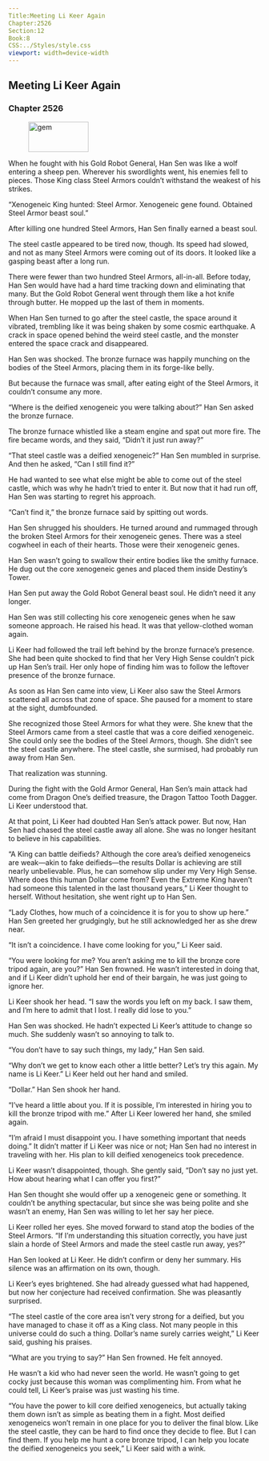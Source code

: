 ```yaml
---
Title:Meeting Li Keer Again 
Chapter:2526 
Section:12 
Book:8 
CSS:../Styles/style.css 
viewport: width=device-width
---
```

  
## Meeting Li Keer Again
### Chapter 2526
  
<figure>
	<img src="../Images/gem.gif" alt="gem" id="gem" width="120" height="60" />
</figure>
  

  
When he fought with his Gold Robot General, Han Sen was like a wolf entering a sheep pen. Wherever his swordlights went, his enemies fell to pieces. Those King class Steel Armors couldn’t withstand the weakest of his strikes.

“Xenogeneic King hunted: Steel Armor. Xenogeneic gene found. Obtained Steel Armor beast soul.”

After killing one hundred Steel Armors, Han Sen finally earned a beast soul.

The steel castle appeared to be tired now, though. Its speed had slowed, and not as many Steel Armors were coming out of its doors. It looked like a gasping beast after a long run.

There were fewer than two hundred Steel Armors, all-in-all. Before today, Han Sen would have had a hard time tracking down and eliminating that many. But the Gold Robot General went through them like a hot knife through butter. He mopped up the last of them in moments.

When Han Sen turned to go after the steel castle, the space around it vibrated, trembling like it was being shaken by some cosmic earthquake. A crack in space opened behind the weird steel castle, and the monster entered the space crack and disappeared.

Han Sen was shocked. The bronze furnace was happily munching on the bodies of the Steel Armors, placing them in its forge-like belly.

But because the furnace was small, after eating eight of the Steel Armors, it couldn’t consume any more.

“Where is the deified xenogeneic you were talking about?” Han Sen asked the bronze furnace.

The bronze furnace whistled like a steam engine and spat out more fire. The fire became words, and they said, “Didn’t it just run away?”

“That steel castle was a deified xenogeneic?” Han Sen mumbled in surprise. And then he asked, “Can I still find it?”

He had wanted to see what else might be able to come out of the steel castle, which was why he hadn’t tried to enter it. But now that it had run off, Han Sen was starting to regret his approach.

“Can’t find it,” the bronze furnace said by spitting out words.

Han Sen shrugged his shoulders. He turned around and rummaged through the broken Steel Armors for their xenogeneic genes. There was a steel cogwheel in each of their hearts. Those were their xenogeneic genes.

Han Sen wasn’t going to swallow their entire bodies like the smithy furnace. He dug out the core xenogeneic genes and placed them inside Destiny’s Tower.

Han Sen put away the Gold Robot General beast soul. He didn’t need it any longer.

Han Sen was still collecting his core xenogeneic genes when he saw someone approach. He raised his head. It was that yellow-clothed woman again.

Li Keer had followed the trail left behind by the bronze furnace’s presence. She had been quite shocked to find that her Very High Sense couldn’t pick up Han Sen’s trail. Her only hope of finding him was to follow the leftover presence of the bronze furnace.

As soon as Han Sen came into view, Li Keer also saw the Steel Armors scattered all across that zone of space. She paused for a moment to stare at the sight, dumbfounded.

She recognized those Steel Armors for what they were. She knew that the Steel Armors came from a steel castle that was a core deified xenogeneic. She could only see the bodies of the Steel Armors, though. She didn’t see the steel castle anywhere. The steel castle, she surmised, had probably run away from Han Sen.

That realization was stunning.

During the fight with the Gold Armor General, Han Sen’s main attack had come from Dragon One’s deified treasure, the Dragon Tattoo Tooth Dagger. Li Keer understood that.

At that point, Li Keer had doubted Han Sen’s attack power. But now, Han Sen had chased the steel castle away all alone. She was no longer hesitant to believe in his capabilities.

“A King can battle deifieds? Although the core area’s deified xenogeneics are weak—akin to fake deifieds—the results Dollar is achieving are still nearly unbelievable. Plus, he can somehow slip under my Very High Sense. Where does this human Dollar come from? Even the Extreme King haven’t had someone this talented in the last thousand years,” Li Keer thought to herself. Without hesitation, she went right up to Han Sen.

“Lady Clothes, how much of a coincidence it is for you to show up here.” Han Sen greeted her grudgingly, but he still acknowledged her as she drew near.

“It isn’t a coincidence. I have come looking for you,” Li Keer said.

“You were looking for me? You aren’t asking me to kill the bronze core tripod again, are you?” Han Sen frowned. He wasn’t interested in doing that, and if Li Keer didn’t uphold her end of their bargain, he was just going to ignore her.

Li Keer shook her head. “I saw the words you left on my back. I saw them, and I’m here to admit that I lost. I really did lose to you.”

Han Sen was shocked. He hadn’t expected Li Keer’s attitude to change so much. She suddenly wasn’t so annoying to talk to.

“You don’t have to say such things, my lady,” Han Sen said.

“Why don’t we get to know each other a little better? Let’s try this again. My name is Li Keer.” Li Keer held out her hand and smiled.

“Dollar.” Han Sen shook her hand.

“I’ve heard a little about you. If it is possible, I’m interested in hiring you to kill the bronze tripod with me.” After Li Keer lowered her hand, she smiled again.

“I’m afraid I must disappoint you. I have something important that needs doing.” It didn’t matter if Li Keer was nice or not; Han Sen had no interest in traveling with her. His plan to kill deified xenogeneics took precedence.

Li Keer wasn’t disappointed, though. She gently said, “Don’t say no just yet. How about hearing what I can offer you first?”

Han Sen thought she would offer up a xenogeneic gene or something. It couldn’t be anything spectacular, but since she was being polite and she wasn’t an enemy, Han Sen was willing to let her say her piece.

Li Keer rolled her eyes. She moved forward to stand atop the bodies of the Steel Armors. “If I’m understanding this situation correctly, you have just slain a horde of Steel Armors and made the steel castle run away, yes?”

Han Sen looked at Li Keer. He didn’t confirm or deny her summary. His silence was an affirmation on its own, though.

Li Keer’s eyes brightened. She had already guessed what had happened, but now her conjecture had received confirmation. She was pleasantly surprised.

“The steel castle of the core area isn’t very strong for a deified, but you have managed to chase it off as a King class. Not many people in this universe could do such a thing. Dollar’s name surely carries weight,” Li Keer said, gushing his praises.

“What are you trying to say?” Han Sen frowned. He felt annoyed.

He wasn’t a kid who had never seen the world. He wasn’t going to get cocky just because this woman was complimenting him. From what he could tell, Li Keer’s praise was just wasting his time.

“You have the power to kill core deified xenogeneics, but actually taking them down isn’t as simple as beating them in a fight. Most deified xenogeneics won’t remain in one place for you to deliver the final blow. Like the steel castle, they can be hard to find once they decide to flee. But I can find them. If you help me hunt a core bronze tripod, I can help you locate the deified xenogeneics you seek,” Li Keer said with a wink.